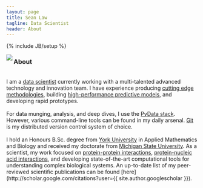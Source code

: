 ```yaml
---
layout: page
title: Sean Law
tagline: Data Scientist
header: About
---
```

{% include JB/setup %}

<img class="img-left" align="left" src="{{site.url}}/assets/images/seanlaw.thumb.png">
<h3>About</h3> 
<br>
I am a <a href="https://hbr.org/2012/10/data-scientist-the-sexiest-job-of-the-21st-century/">data scientist</a> currently working with a multi-talented advanced technology and innovation team. I have experience producing <a href="http://pubs.acs.org/doi/abs/10.1021/jz501811k">cutting edge methodologies</a>, building <a href="http://onlinelibrary.wiley.com/doi/10.1002/jcc.23683/abstract">high-performance predictive models</a>, and developing rapid prototypes.
<br><br>
For data munging, analysis, and deep dives, I use the <a href="http://www.pydata.org">PyData stack</a>. However, various command-line tools can be found in my daily arsenal. <a href="http://git-scm.com">Git</a> is my distributed version control system of choice.
<br><br>
I hold an Honours B.Sc. degree from <a href="http://www.yorku.edu">York University</a> in Applied Mathematics and Biology and received my doctorate from <a href="http://www.msu.edu">Michigan State University</a>. As a scientist, my work focused on <a href="http://www.pnas.org/content/111/33/12067.short">protein-protein interactions</a>, <a href="http://www.sciencedirect.com/science/article/pii/S0006349511011763">protein-nucleic acid interactions</a>, and developing state-of-the-art computational tools for understanding complex biological systems. An up-to-date list of my peer-reviewed scientific publications can be found [here](http://scholar.google.com/citations?user={{ site.author.googlescholar }}).
<br>

